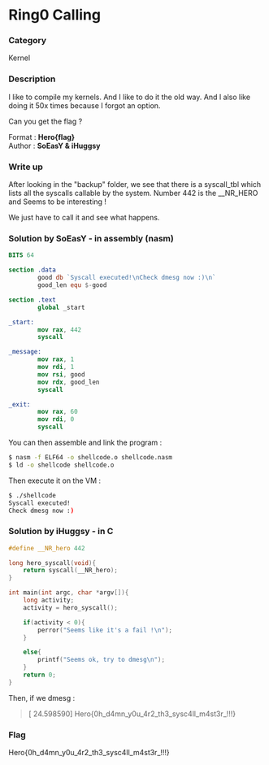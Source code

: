 # Ring0 Calling

### Category

Kernel

### Description

I like to compile my kernels. And I like to do it the old way.
And I also like doing it 50x times because I forgot an option.

Can you get the flag ?

Format : **Hero{flag}**  
Author : **SoEasY & iHuggsy**

### Write up

After looking in the "backup" folder, we see that there is a syscall_tbl which lists all the syscalls callable by the system.
Number 442 is the __NR_HERO and Seems to be interesting !

We just have to call it and see what happens.

### Solution by SoEasY - in assembly (nasm) 

```nasm
BITS 64

section .data
        good db `Syscall executed!\nCheck dmesg now :)\n`
        good_len equ $-good

section .text
        global _start

_start:
        mov rax, 442
        syscall

_message:
        mov rax, 1
        mov rdi, 1
        mov rsi, good
        mov rdx, good_len
        syscall

_exit:
        mov rax, 60
        mov rdi, 0
        syscall
```

You can then assemble and link the program : 

```bash
$ nasm -f ELF64 -o shellcode.o shellcode.nasm
$ ld -o shellcode shellcode.o
```
Then execute it on the VM : 
```bash
$ ./shellcode                 
Syscall executed!
Check dmesg now :)
```

### Solution by iHuggsy - in C

```C
#define __NR_hero 442

long hero_syscall(void){
    return syscall(__NR_hero);
}

int main(int argc, char *argv[]){
    long activity;
    activity = hero_syscall();

    if(activity < 0){
        perror("Seems like it's a fail !\n");
    }

    else{
        printf("Seems ok, try to dmesg\n");
    }
    return 0;
}
```

Then, if we dmesg :

> [   24.598590] Hero{0h_d4mn_y0u_4r2_th3_sysc4ll_m4st3r_!!!}


### Flag

Hero{0h_d4mn_y0u_4r2_th3_sysc4ll_m4st3r_!!!}
